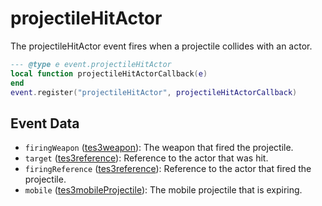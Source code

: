 # projectileHitActor

The projectileHitActor event fires when a projectile collides with an actor.

```lua
--- @type e event.projectileHitActor
local function projectileHitActorCallback(e)
end
event.register("projectileHitActor", projectileHitActorCallback)
```

## Event Data

* `firingWeapon` ([tes3weapon](../../types/tes3weapon)): The weapon that fired the projectile.
* `target` ([tes3reference](../../types/tes3reference)): Reference to the actor that was hit.
* `firingReference` ([tes3reference](../../types/tes3reference)): Reference to the actor that fired the projectile.
* `mobile` ([tes3mobileProjectile](../../types/tes3mobileProjectile)): The mobile projectile that is expiring.

